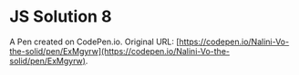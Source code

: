 # JS Solution 8

A Pen created on CodePen.io. Original URL: [https://codepen.io/Nalini-Vo-the-solid/pen/ExMgyrw](https://codepen.io/Nalini-Vo-the-solid/pen/ExMgyrw).

